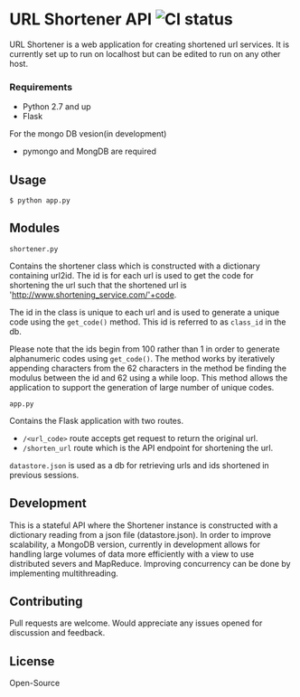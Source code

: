 # URL Shortener API ![CI status](https://img.shields.io/badge/build-passing-brightgreen.svg)

URL Shortener is a web application for creating shortened url services. It is currently set up to run on localhost but can be edited to run on any other host.


### Requirements

* Python 2.7 and up
* Flask


For the mongo DB vesion(in development)

* pymongo and MongDB are required 



## Usage
```
$ python app.py

```
## Modules
```
shortener.py

```
Contains the shortener class which is constructed with a dictionary containing url2id. The id is for each url is used to get the code for shortening the url such that the shortened url is 'http://www.shortening_service.com/'+code. 

The id in the class is unique to each url and is used to generate a unique code using the ```get_code()``` method. This id is referred to as ```class_id``` in the db.

Please note that the ids begin from 100 rather than 1 in order to generate alphanumeric codes using ```get_code()```. The method works by iteratively appending characters from the 62 characters in the method be finding the modulus between the id and 62 using a while loop. This method allows the application to support the generation of large number of unique codes.



```
app.py
```
Contains the Flask application with two routes.

* ```/<url_code>``` route accepts get request to return the original url.
* ```/shorten_url``` route which is the API endpoint for shortening the url.

```datastore.json``` is used as a db for retrieving urls and ids shortened in previous sessions.

## Development
This is a stateful API where the Shortener instance is constructed with a dictionary reading from a json file (datastore.json). In order to improve scalability, a MongoDB version, currently in development allows for handling large volumes of data more efficiently with a view to use distributed severs and MapReduce. Improving concurrency can be done by implementing multithreading.
 

## Contributing
Pull requests are welcome. Would appreciate any issues opened for discussion and feedback.


## License
Open-Source
